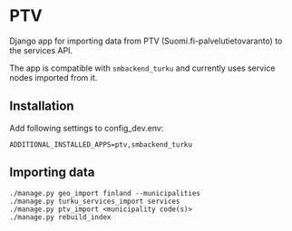 # PTV

Django app for importing data from PTV (Suomi.fi-palvelutietovaranto) to the services API.

The app is compatible with `smbackend_turku` and currently uses service nodes imported from it.

## Installation

Add following settings to config_dev.env:

```
ADDITIONAL_INSTALLED_APPS=ptv,smbackend_turku
```

## Importing data
```
./manage.py geo_import finland --municipalities
./manage.py turku_services_import services
./manage.py ptv_import <municipality code(s)>
./manage.py rebuild_index
```
